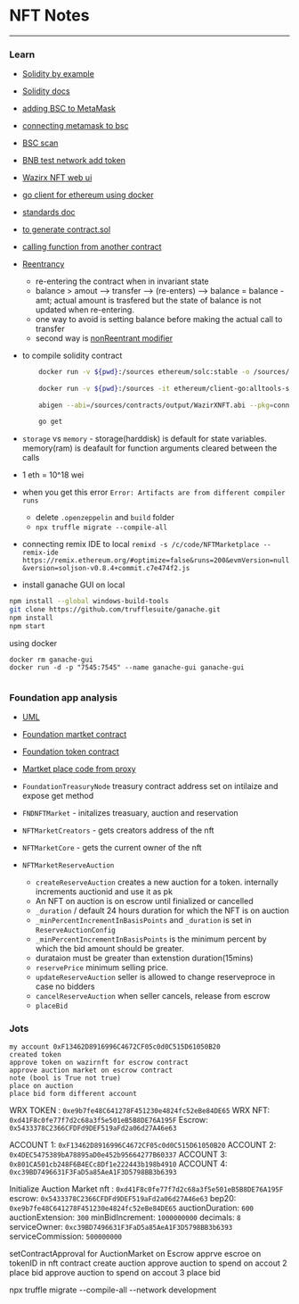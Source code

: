 # NFT Notes
---
### Learn

- [Solidity by example](https://solidity-by-example.org/)
- [Solidity docs](https://docs.soliditylang.org/)
- [adding BSC to MetaMask](https://academy.binance.com/en/articles/connecting-metamask-to-binance-smart-chain)
- [connecting metamask to bsc](https://dapp-world.com/blogs/01/how-to-connect-metamask-to-binance-smart-chainbsc--1618137142422)
- [BSC scan](https://testnet.bscscan.com/address/0xa8dC4fB8DB32A09499cA53dD75F7B6a74F49c05e#events)
- [BNB test network add token](https://testnet.binance.org/faucet-smart)
- [Wazirx NFT web ui](http://nft.wazirx.com/)
- [go client for ethereum using docker](https://geth.ethereum.org/docs/install-and-build/installing-geth#install-on-windows)
- [standards doc](https://docs.openzeppelin.com/contracts/2.x/tokens#ERC721)
- [to generate contract.sol](https://wizard.openzeppelin.com/)
- [calling function from another contract](https://www.youtube.com/watch?v=YxU87o4U5iw)
- [Reentrancy](https://blog.openzeppelin.com/reentrancy-after-istanbul/)
  - re-entering the contract when in invariant state
  - balance > amout --> transfer --> (re-enters) --> balance = balance - amt; actual amount is trasfered but the state of balance is not updated when re-entering.
  - one way to avoid is setting balance before making the actual call to transfer
  - second way is [nonReentrant modifier](https://docs.openzeppelin.com/contracts/2.x/api/utils#ReentrancyGuard)
- to compile solidity contract

    ```bash
        docker run -v ${pwd}:/sources ethereum/solc:stable -o /sources/contracts/output --abi --bin --overwrite /sources/contracts/WazirXNFT.sol --allow-paths /sources/node_modules
        
        docker run -v ${pwd}:/sources -it ethereum/client-go:alltools-stable
        
        abigen --abi=/sources/contracts/output/WazirXNFT.abi --pkg=connectors --out=/sources/contracts/output/WazirXNFT.go --bin /sources/contracts/output/WazirXNFT.bin
        
        go get
    ```

- `storage` vs `memory` - storage(harddisk) is default for state variables. memory(ram) is deafault for function arguments cleared between the calls
- 1 eth = 10^18 wei
- when you get this error `Error: Artifacts are from different compiler runs`
  - delete `.openzeppelin` and `build` folder
  - `npx truffle migrate --compile-all`
- connecting remix IDE to local `remixd -s /c/code/NFTMarketplace --remix-ide https://remix.ethereum.org/#optimize=false&runs=200&evmVersion=null&version=soljson-v0.8.4+commit.c7e474f2.js`
- install ganache GUI on local

```bash
npm install --global windows-build-tools
git clone https://github.com/trufflesuite/ganache.git
npm install
npm start
```
using docker

```
docker rm ganache-gui
docker run -d -p "7545:7545" --name ganache-gui ganache-gui 


```

### Foundation app analysis

- [UML](images/nft-uml.png)
- [Foundation martket contract](https://etherscan.io/address/0xcDA72070E455bb31C7690a170224Ce43623d0B6f#code)
- [Foundation token contract](https://etherscan.io/address/0x3B3ee1931Dc30C1957379FAc9aba94D1C48a5405#code)
- [Martket place code from proxy](https://etherscan.io/address/0x52e75b420e70ea24bbd0ede2e71800a913cd06ee#code)

- `FoundationTreasuryNode` treasury contract address set on intilaize and expose get method
- `FNDNFTMarket` - initalizes treasuary, auction and reservation
- `NFTMarketCreators` - gets creators address of the nft
- `NFTMarketCore` - gets the current owner of the nft
- `NFTMarketReserveAuction`
  - `createReserveAuction` creates a new auction for a token. internally increments auctionid and use it as pk
  - An NFT on auction is on escrow until finialized or cancelled
  - `_duration` / default 24 hours duration for which the NFT is on auction
  - `_minPercentIncrementInBasisPoints` and `_duration` is set in `ReserveAuctionConfig`
  - `_minPercentIncrementInBasisPoints` is the minimum percent by which the bid amount should be greater.
  - durataion must be greater than extenstion duration(15mins)
  - `reservePrice` minimum selling price.
  - `updateReserveAuction` seller is allowed to change reserveproce in case no bidders
  - `cancelReserveAuction` when seller cancels, release from escrow
  - `placeBid` 

### Jots
```
my account 0xF13462D8916996C4672CF05c0d0C515D61050B20
created token
approve token on wazirnft for escrow contract
approve auction market on escrow contract
note (bool is True not true)
place on auction
place bid form different account
```

WRX TOKEN : `0xe9b7fe48C641278F451230e4824fc52eBe84DE65`
WRX NFT: `0xd41F8c0fe77f7d2c68a3f5e501eB5B8DE76A195F`
Escrow: `0x5433378C2366CFDFd9DEF519aFd2a06d27A46e63`

ACCOUNT 1: `0xF13462D8916996C4672CF05c0d0C515D61050B20`
ACCOUNT 2: `0x4DEC5475389bA78895aD0e452b95664277B60337`
ACCOUNT 3: `0x801CA501cb248F6B4ECc8Df1e222443b198b4910`
ACCOUNT 4: `0xc39BD7496631F3FaD5a85AeA1F3D5798BB3b6393`

Initialize Auction Market
nft : `0xd41F8c0fe77f7d2c68a3f5e501eB5B8DE76A195F`
escrow: `0x5433378C2366CFDFd9DEF519aFd2a06d27A46e63`
bep20: `0xe9b7fe48C641278F451230e4824fc52eBe84DE65`
auctionDuration: `600`
auctionExtension: `300`
minBidIncrement: `1000000000`
decimals: `8`
serviceOwner: `0xc39BD7496631F3FaD5a85AeA1F3D5798BB3b6393`
serviceCommission: `500000000`

setContractApproval for AuctionMarket on Escrow
apprve escroe on tokenID in nft contract
create auction
approve auction to spend on accout 2
place bid
approve auction to spend on accout 3
place bid


npx truffle migrate --compile-all --network development